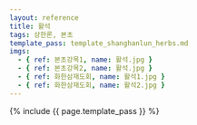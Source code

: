 ```yaml
---
layout: reference
title: 활석
tags: 상한론, 본초
template_pass: template_shanghanlun_herbs.md
imgs:
  - { ref: 본초강목1, name: 활석.jpg }
  - { ref: 본초강목2, name: 활석.jpg }
  - { ref: 화한삼재도회, name: 활석1.jpg }
  - { ref: 화한삼재도회, name: 활석2.jpg }
---
```


{% include {{ page.template_pass }} %}
